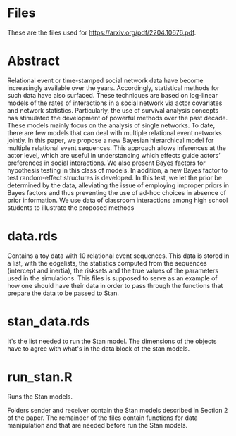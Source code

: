# Files

These are the files used for <https://arxiv.org/pdf/2204.10676.pdf>.

# Abstract

Relational event or time-stamped social network data have become increasingly available over the years. Accordingly, statistical methods for such data have also surfaced. These techniques are based on log-linear models of the rates of interactions in a social network via actor covariates and network statistics. Particularly, the use of survival analysis concepts has stimulated the development of powerful methods over the past decade. These models mainly focus on the analysis of single networks. To date, there are few models that can deal with multiple relational event networks jointly. In this paper, we propose a new Bayesian hierarchical model for multiple relational event sequences. This approach allows inferences at the actor level, which are useful in understanding which effects guide actors’ preferences in social interactions. We also present Bayes factors for hypothesis testing in this class of models. In addition, a new Bayes factor to test random-effect structures is developed. In this test, we let the prior be determined by the data, alleviating the issue of employing improper priors in Bayes factors and thus preventing the use of ad-hoc choices in absence of prior information. We use data of classroom interactions among high school students to illustrate the proposed methods

# data.rds
Contains a toy data with 10 relational event sequences. This data is stored in a list, with the edgelists, the statistics computed from the sequences (intercept and inertia), the risksets and the true values of the parameters used in the simulations. This files is supposed to serve as an example of how one should have their data in order to pass through the functions that prepare the data to be passed to Stan.

# stan_data.rds
It's the list needed to run the Stan model. The dimensions of the objects have to agree with what's in the data block of the stan models.

# run_stan.R
Runs the Stan models.

Folders sender and receiver contain the Stan models described in Section 2 of the paper. The remainder of the files contain functions for data manipulation and that are needed before run the Stan models.
